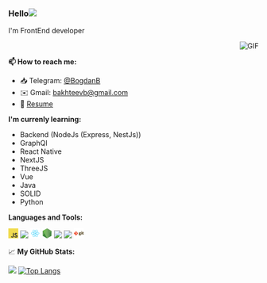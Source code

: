 ### Hello<img src="https://media.giphy.com/media/hvRJCLFzcasrR4ia7z/giphy.gif" width="25px">

I'm FrontEnd developer

<img align="right" alt="GIF" src="https://cs8.pikabu.ru/post_img/2016/04/09/9/1460216158134289433.gif"  height="420" />

<br>

**📫 How to reach me:**
- 📥 Telegram: [@BogdanB](https://t.me/Bogdan_Bakhteev)
- ✉️ Gmail: bakhteevb@gmail.com
- 📄 [Resume](https://drive.google.com/file/d/15wP_UR3pnJ0VNBwEyZSt_eGEf27pZMIj/view?usp=sharing)

**I'm currenly learning:**

- Backend (NodeJs (Express, NestJs))
- GraphQl
- React Native
- NextJS
- ThreeJS
- Vue
- Java
- SOLID
- Python

**Languages and Tools:**  

<code><img height="20" src="https://raw.githubusercontent.com/github/explore/80688e429a7d4ef2fca1e82350fe8e3517d3494d/topics/javascript/javascript.png"></code>
<code><img height="20" src="https://encrypted-tbn0.gstatic.com/images?q=tbn:ANd9GcS5JrZs7egEq8hA4CrEMvJgdNywa8k-ShYMlLKwo-UOTmFyvRos47JoE40LAQNdg6tuq5Q&usqp=CAU"></code>
<code><img height="20" src="https://raw.githubusercontent.com/github/explore/80688e429a7d4ef2fca1e82350fe8e3517d3494d/topics/react/react.png"></code>
<code><img height="20" src="https://raw.githubusercontent.com/github/explore/80688e429a7d4ef2fca1e82350fe8e3517d3494d/topics/nodejs/nodejs.png"></code>
<code><img height="20" src="https://raw.githubusercontent.com/d3v0ps/angular-nest-starter/master/apps/app/src/assets/shield.png"></code>
<code><img height="20" src="https://upload.wikimedia.org/wikipedia/commons/thumb/1/17/GraphQL_Logo.svg/768px-GraphQL_Logo.svg.png"></code>
<code><img height="20" src="https://raw.githubusercontent.com/github/explore/80688e429a7d4ef2fca1e82350fe8e3517d3494d/topics/git/git.png"></code>

📈 **My GitHub Stats:**

[<img src="https://github-readme-stats.vercel.app/api?username=Bakhteev&show_icons=true&hide_border=true&theme=radical&disable_animations=false">](https://github.com/Bakhteev)
[![Top Langs](https://github-readme-stats.vercel.app/api/top-langs/?username=Bakhteev&hide_border=true&theme=radical&disable_animations=false)](https://github.com/Bakhteev)


